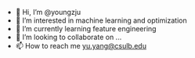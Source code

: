 - 👋 Hi, I’m @youngzju
- 👀 I’m interested in machine learning and optimization
- 🌱 I’m currently learning feature engineering
- 💞️ I’m looking to collaborate on ...
- 📫 How to reach me yu.yang@csulb.edu

<!---
youngzju/youngzju is a ✨ special ✨ repository because its `README.md` (this file) appears on your GitHub profile.
You can click the Preview link to take a look at your changes.
--->
